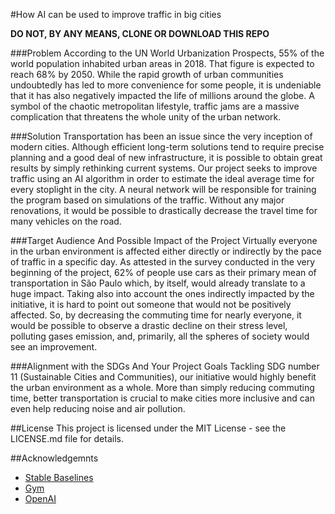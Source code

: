 #How AI can be used to improve traffic in big cities

**DO NOT, BY ANY MEANS, CLONE OR DOWNLOAD THIS REPO**

###Problem
According to the UN World Urbanization Prospects, 55% of the world population inhabited urban areas in 2018. That figure is expected to reach 68% by 2050. While the rapid growth of urban communities undoubtedly has led to more convenience for some people, it is undeniable that it has also negatively impacted the life of millions around the globe. A symbol of the chaotic metropolitan lifestyle, traffic jams are a massive complication that threatens the whole unity of the urban network.

###Solution
Transportation has been an issue since the very inception of modern cities. Although efficient long-term solutions tend to require precise planning and a good deal of new infrastructure, it is possible to obtain great results by simply rethinking current systems. Our project seeks to improve traffic using an AI algorithm in order to estimate the ideal average time for every stoplight in the city. A neural network will be responsible for training the program based on simulations of the traffic. Without any major renovations, it would be possible to drastically decrease the travel time for many vehicles on the road.

###Target Audience And Possible Impact of the Project
Virtually everyone in the urban environment is affected either directly or indirectly by the pace of traffic in a specific day. As attested in the survey conducted in the very beginning of the project, 62% of people use cars as their primary mean of transportation in São Paulo which, by itself, would already translate to a huge impact. Taking also into account the ones indirectly impacted by the initiative, it is hard to point out someone that would not be positively affected. So, by decreasing the commuting time for nearly everyone, it would be possible to observe a drastic decline on their stress level, polluting gases emission, and, primarily, all the spheres of society would see an improvement.

###Alignment with the SDGs And Your Project Goals
Tackling SDG number 11 (Sustainable Cities and Communities), our initiative would highly benefit the urban environment as a whole. More than simply reducing commuting time, better transportation is crucial to make cities more inclusive and can even help reducing noise and air pollution.

##License
This project is licensed under the MIT License - see the LICENSE.md file for details.

##Acknowledgemnts
- [Stable Baselines](https://github.com/hill-a/stable-baselines)
- [Gym](https://github.com/openai/gym)
- [OpenAI](https://openai.com/)
